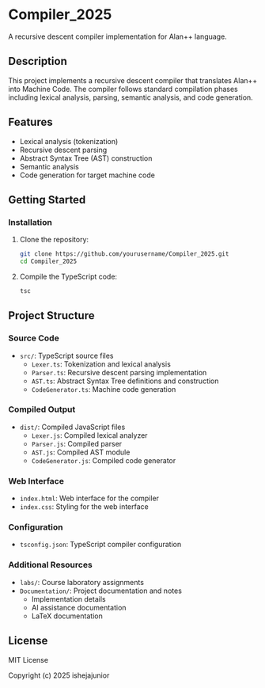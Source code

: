 # Compiler_2025

A recursive descent compiler implementation for Alan++ language.

## Description

This project implements a recursive descent compiler that translates Alan++ into Machine Code. The compiler follows standard compilation phases including lexical analysis, parsing, semantic analysis, and code generation.

## Features

- Lexical analysis (tokenization)
- Recursive descent parsing
- Abstract Syntax Tree (AST) construction
- Semantic analysis
- Code generation for target machine code

## Getting Started

### Installation

1. Clone the repository:
   ```bash
   git clone https://github.com/yourusername/Compiler_2025.git
   cd Compiler_2025
   ```
2. Compile the TypeScript code:
   ```bash
   tsc
   ```

## Project Structure

### Source Code

- `src/`: TypeScript source files
  - `Lexer.ts`: Tokenization and lexical analysis
  - `Parser.ts`: Recursive descent parsing implementation
  - `AST.ts`: Abstract Syntax Tree definitions and construction
  - `CodeGenerator.ts`: Machine code generation

### Compiled Output

- `dist/`: Compiled JavaScript files
  - `Lexer.js`: Compiled lexical analyzer
  - `Parser.js`: Compiled parser
  - `AST.js`: Compiled AST module
  - `CodeGenerator.js`: Compiled code generator

### Web Interface

- `index.html`: Web interface for the compiler
- `index.css`: Styling for the web interface

### Configuration

- `tsconfig.json`: TypeScript compiler configuration

### Additional Resources

- `labs/`: Course laboratory assignments
- `Documentation/`: Project documentation and notes
  - Implementation details
  - AI assistance documentation
  - LaTeX documentation

## License

MIT License

Copyright (c) 2025 ishejajunior

